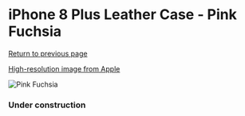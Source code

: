 # iPhone 8 Plus Leather Case - Pink Fuchsia

[Return to previous page](/iphone_7)

[High-resolution image from Apple](https://store.storeimages.cdn-apple.com/8756/as-images.apple.com/is/MQHT2?wid=4500&hei=4500&fmt=png)

<div style="width: 384px"><img src="/everysource/MQHT2.png" alt="Pink Fuchsia"></div>

### Under construction
